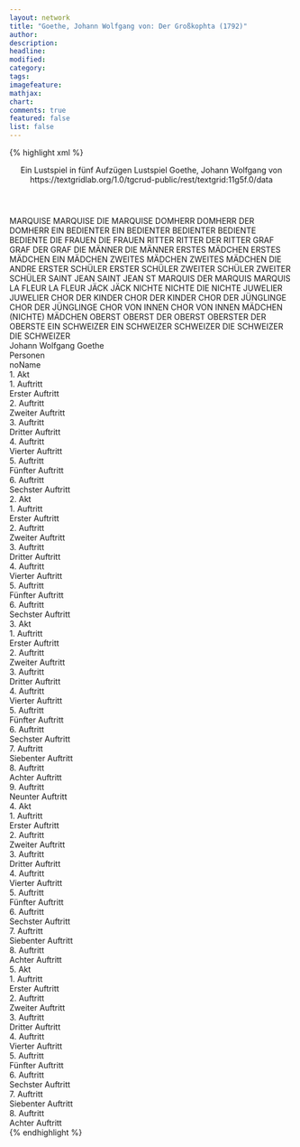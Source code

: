 ```yaml
---
layout: network
title: "Goethe, Johann Wolfgang von: Der Großkophta (1792)"
author:
description:
headline:
modified:
category:
tags:
imagefeature:
mathjax:
chart:
comments: true
featured: false
list: false
---
```

{% highlight xml %}
<?xml-model href="https://raw.githubusercontent.com/DLiNa/project/master/rules/lina.rnc"?><?xml-model href="https://raw.githubusercontent.com/DLiNa/project/master/rules/lina.sch"?>
<play xmlns="http://lina.digital">
  <header>
    <title>Der Großkophta</title>
    <subtitle>Ein Lustspiel in fünf Aufzügen</subtitle>
    <genretitle>Lustspiel</genretitle> 
    <author>Goethe, Johann Wolfgang von</author>
    <date type="print" when="1792"/>
    <date type="premiere"/>
    <date type="written"/>
    <source>https://textgridlab.org/1.0/tgcrud-public/rest/textgrid:11g5f.0/data</source>
  </header>
  <personae>
    <character>
      <name>MARQUISE</name>
      <alias xml:id="marquise">
        <name>MARQUISE</name>
      </alias>
      <alias xml:id="die_marquise">
        <name>DIE MARQUISE</name>
      </alias>
    </character>
    <character>
      <name>DOMHERR</name>
      <alias xml:id="domherr">
        <name>DOMHERR</name>
      </alias>
      <alias xml:id="der_domherr">
        <name>DER DOMHERR</name>
      </alias>
    </character>
    <character>
      <name>EIN BEDIENTER</name>
      <alias xml:id="ein_bedienter">
        <name>EIN BEDIENTER</name>
      </alias>
      <alias xml:id="bedienter">
        <name>BEDIENTER</name>
      </alias>
    </character>
    <character>
      <name>BEDIENTE</name>
      <alias xml:id="bediente">
        <name>BEDIENTE</name>
      </alias>
    </character>
    <character>
      <name>DIE FRAUEN</name>
      <alias xml:id="die_frauen">
        <name>DIE FRAUEN</name>
      </alias>
    </character>
    <character>
      <name>RITTER</name>
      <alias xml:id="ritter">
        <name>RITTER</name>
      </alias>
      <alias xml:id="der_ritter">
        <name>DER RITTER</name>
      </alias>
    </character>
    <character>
      <name>GRAF</name>
      <alias xml:id="graf">
        <name>GRAF</name>
      </alias>
      <alias xml:id="der_graf">
        <name>DER GRAF</name>
      </alias>
    </character>
    <character>
      <name>DIE MÄNNER</name>
      <alias xml:id="die_männer">
        <name>DIE MÄNNER</name>
      </alias>
    </character>
    <character>
      <name>ERSTES MÄDCHEN</name>
      <alias xml:id="erstes_mädchen">
        <name>ERSTES MÄDCHEN</name>
      </alias>
      <alias xml:id="ein_mädchen">
        <name>EIN MÄDCHEN</name>
      </alias>
    </character>
    <character>
      <name>ZWEITES MÄDCHEN</name>
      <alias xml:id="zweites_mädchen">
        <name>ZWEITES MÄDCHEN</name>
      </alias>
      <alias xml:id="die_andre">
        <name>DIE ANDRE</name>
      </alias>
    </character>
    <character>
      <name>ERSTER SCHÜLER</name>
      <alias xml:id="erster_schüler">
        <name>ERSTER SCHÜLER</name>
      </alias>
    </character>
    <character>
      <name>ZWEITER SCHÜLER</name>
      <alias xml:id="zweiter_schüler">
        <name>ZWEITER SCHÜLER</name>
      </alias>
    </character>
    <character>
      <name>SAINT JEAN</name>
      <alias xml:id="saint_jean">
        <name>SAINT JEAN</name>
      </alias>
      <alias xml:id="st">
        <name>ST</name>
      </alias>
    </character>
    <character>
      <name>MARQUIS</name>
      <alias xml:id="der_marquis">
        <name>DER MARQUIS</name>
      </alias>
      <alias xml:id="marquis">
        <name>MARQUIS</name>
      </alias>
    </character>
    <character>
      <name>LA FLEUR</name>
      <alias xml:id="la_fleur">
        <name>LA FLEUR</name>
      </alias>
    </character>
    <character>
      <name>JÄCK</name>
      <alias xml:id="jäck">
        <name>JÄCK</name>
      </alias>
    </character>
    <character>
      <name>NICHTE</name>
      <alias xml:id="nichte">
        <name>NICHTE</name>
      </alias>
      <alias xml:id="die_nichte">
        <name>DIE NICHTE</name>
      </alias>
    </character>
    <character>
      <name>JUWELIER</name>
      <alias xml:id="juwelier">
        <name>JUWELIER</name>
      </alias>
    </character>
    <character>
      <name>CHOR DER KINDER</name>
      <alias xml:id="chor_der_kinder">
        <name>CHOR DER KINDER</name>
      </alias>
    </character>
    <character>
      <name>CHOR DER JÜNGLINGE</name>
      <alias xml:id="chor_der_jünglinge">
        <name>CHOR DER JÜNGLINGE</name>
      </alias>
    </character>
    <character>
      <name>CHOR VON INNEN</name>
      <alias xml:id="chor_von_innen">
        <name>CHOR VON INNEN</name>
      </alias>
    </character>
    <character>
      <name>MÄDCHEN (NICHTE)</name>
      <alias xml:id="mädchen">
        <name>MÄDCHEN</name>
      </alias>
    </character>
    <character>
      <name>OBERST</name>
      <alias xml:id="oberst">
        <name>OBERST</name>
      </alias>
      <alias xml:id="der_oberst">
        <name>DER OBERST</name>
      </alias>
      <alias xml:id="oberster">
        <name>OBERSTER</name>
      </alias>
      <alias xml:id="der_oberste">
        <name>DER OBERSTE</name>
      </alias>
    </character>
    <character>
      <name>EIN SCHWEIZER</name>
      <alias xml:id="ein_schweizer">
        <name>EIN SCHWEIZER</name>
      </alias>
      <alias xml:id="schweizer">
        <name>SCHWEIZER</name>
      </alias>
    </character>
    <character>
      <name>DIE SCHWEIZER</name>
      <alias xml:id="die_schweizer">
        <name>DIE SCHWEIZER</name>
      </alias>
    </character>
  </personae>
  <text>
    <div>
      <head>Johann Wolfgang Goethe</head>
    </div>
    <div>
      <head>Personen</head>
      <div>
        <head>noName</head>
      </div>
    </div>
    <div>
      <head>1. Akt</head>
      <div>
        <head>1. Auftritt</head>
        <div>
          <head>Erster Auftritt</head>
          <sp who="#marquise">
            <amount n="13" unit="speech_acts"/>
            <amount n="765" unit="words"/>
            <amount n="3" unit="lines"/>
            <amount n="4416" unit="chars"/>
          </sp>
          <sp who="#domherr">
            <amount n="13" unit="speech_acts"/>
            <amount n="522" unit="words"/>
            <amount n="8" unit="lines"/>
            <amount n="2923" unit="chars"/>
          </sp>
          <sp who="#ein_bedienter">
            <amount n="1" unit="speech_acts"/>
            <amount n="29" unit="words"/>
            <amount n="152" unit="chars"/>
          </sp>
          <sp who="#bediente">
            <amount n="1" unit="speech_acts"/>
            <amount n="4" unit="words"/>
            <amount n="1" unit="lines"/>
            <amount n="19" unit="chars"/>
          </sp>
          <sp who="#bedienter">
            <amount n="1" unit="speech_acts"/>
            <amount n="11" unit="words"/>
            <amount n="1" unit="lines"/>
            <amount n="50" unit="chars"/>
          </sp>
          <sp who="#die_frauen">
            <amount n="2" unit="speech_acts"/>
            <amount n="8" unit="words"/>
            <amount n="2" unit="lines"/>
            <amount n="39" unit="chars"/>
          </sp>
          <sp who="#ritter">
            <amount n="1" unit="speech_acts"/>
            <amount n="2" unit="words"/>
            <amount n="1" unit="lines"/>
            <amount n="12" unit="chars"/>
          </sp>
        </div>
      </div>
      <div>
        <head>2. Auftritt</head>
        <div>
          <head>Zweiter Auftritt</head>
          <sp who="#graf">
            <amount n="12" unit="speech_acts"/>
            <amount n="513" unit="words"/>
            <amount n="4" unit="lines"/>
            <amount n="2939" unit="chars"/>
          </sp>
          <sp who="#die_frauen">
            <amount n="7" unit="speech_acts"/>
            <amount n="33" unit="words"/>
            <amount n="7" unit="lines"/>
            <amount n="173" unit="chars"/>
          </sp>
          <sp who="#die_männer">
            <amount n="3" unit="speech_acts"/>
            <amount n="9" unit="words"/>
            <amount n="3" unit="lines"/>
            <amount n="50" unit="chars"/>
          </sp>
          <sp who="#domherr">
            <amount n="3" unit="speech_acts"/>
            <amount n="12" unit="words"/>
            <amount n="3" unit="lines"/>
            <amount n="64" unit="chars"/>
          </sp>
          <sp who="#marquise">
            <amount n="6" unit="speech_acts"/>
            <amount n="66" unit="words"/>
            <amount n="4" unit="lines"/>
            <amount n="353" unit="chars"/>
          </sp>
          <sp who="#ein_mädchen">
            <amount n="1" unit="speech_acts"/>
            <amount n="3" unit="words"/>
            <amount n="1" unit="lines"/>
            <amount n="14" unit="chars"/>
          </sp>
          <sp who="#die_andre">
            <amount n="1" unit="speech_acts"/>
            <amount n="6" unit="words"/>
            <amount n="1" unit="lines"/>
            <amount n="34" unit="chars"/>
          </sp>
          <sp who="#ritter">
            <amount n="1" unit="speech_acts"/>
            <amount n="34" unit="words"/>
            <amount n="193" unit="chars"/>
          </sp>
          <sp who="#der_ritter">
            <amount n="1" unit="speech_acts"/>
            <amount n="4" unit="words"/>
            <amount n="1" unit="lines"/>
            <amount n="17" unit="chars"/>
          </sp>
          <sp who="#erstes_mädchen">
            <amount n="1" unit="speech_acts"/>
            <amount n="3" unit="words"/>
            <amount n="1" unit="lines"/>
            <amount n="20" unit="chars"/>
          </sp>
          <sp who="#zweites_mädchen">
            <amount n="1" unit="speech_acts"/>
            <amount n="2" unit="words"/>
            <amount n="1" unit="lines"/>
            <amount n="9" unit="chars"/>
          </sp>
        </div>
      </div>
      <div>
        <head>3. Auftritt</head>
        <div>
          <head>Dritter Auftritt</head>
          <sp who="#graf">
            <amount n="14" unit="speech_acts"/>
            <amount n="210" unit="words"/>
            <amount n="10" unit="lines"/>
            <amount n="1259" unit="chars"/>
          </sp>
          <sp who="#ritter">
            <amount n="8" unit="speech_acts"/>
            <amount n="112" unit="words"/>
            <amount n="6" unit="lines"/>
            <amount n="645" unit="chars"/>
          </sp>
          <sp who="#erster_schüler">
            <amount n="3" unit="speech_acts"/>
            <amount n="17" unit="words"/>
            <amount n="3" unit="lines"/>
            <amount n="97" unit="chars"/>
          </sp>
          <sp who="#zweiter_schüler">
            <amount n="2" unit="speech_acts"/>
            <amount n="16" unit="words"/>
            <amount n="2" unit="lines"/>
            <amount n="79" unit="chars"/>
          </sp>
        </div>
      </div>
      <div>
        <head>4. Auftritt</head>
        <div>
          <head>Vierter Auftritt</head>
          <sp who="#graf">
            <amount n="12" unit="speech_acts"/>
            <amount n="515" unit="words"/>
            <amount n="6" unit="lines"/>
            <amount n="2913" unit="chars"/>
          </sp>
          <sp who="#domherr">
            <amount n="12" unit="speech_acts"/>
            <amount n="332" unit="words"/>
            <amount n="7" unit="lines"/>
            <amount n="1820" unit="chars"/>
          </sp>
        </div>
      </div>
      <div>
        <head>5. Auftritt</head>
        <div>
          <head>Fünfter Auftritt</head>
          <sp who="#saint_jean">
            <amount n="6" unit="speech_acts"/>
            <amount n="57" unit="words"/>
            <amount n="5" unit="lines"/>
            <amount n="332" unit="chars"/>
          </sp>
          <sp who="#graf">
            <amount n="6" unit="speech_acts"/>
            <amount n="133" unit="words"/>
            <amount n="4" unit="lines"/>
            <amount n="728" unit="chars"/>
          </sp>
        </div>
      </div>
      <div>
        <head>6. Auftritt</head>
        <div>
          <head>Sechster Auftritt</head>
          <sp who="#der_graf">
            <amount n="1" unit="speech_acts"/>
            <amount n="52" unit="words"/>
            <amount n="335" unit="chars"/>
          </sp>
        </div>
      </div>
    </div>
    <div>
      <head>2. Akt</head>
      <div>
        <head>1. Auftritt</head>
        <div>
          <head>Erster Auftritt</head>
          <sp who="#der_marquis">
            <amount n="1" unit="speech_acts"/>
            <amount n="51" unit="words"/>
            <amount n="286" unit="chars"/>
          </sp>
          <sp who="#la_fleur">
            <amount n="12" unit="speech_acts"/>
            <amount n="169" unit="words"/>
            <amount n="10" unit="lines"/>
            <amount n="942" unit="chars"/>
          </sp>
          <sp who="#marquis">
            <amount n="13" unit="speech_acts"/>
            <amount n="221" unit="words"/>
            <amount n="9" unit="lines"/>
            <amount n="1141" unit="chars"/>
          </sp>
        </div>
      </div>
      <div>
        <head>2. Auftritt</head>
        <div>
          <head>Zweiter Auftritt</head>
          <sp who="#marquise">
            <amount n="32" unit="speech_acts"/>
            <amount n="998" unit="words"/>
            <amount n="13" unit="lines"/>
            <amount n="5707" unit="chars"/>
          </sp>
          <sp who="#marquis">
            <amount n="28" unit="speech_acts"/>
            <amount n="342" unit="words"/>
            <amount n="23" unit="lines"/>
            <amount n="1943" unit="chars"/>
          </sp>
          <sp who="#jäck">
            <amount n="1" unit="speech_acts"/>
            <amount n="14" unit="words"/>
            <amount n="1" unit="lines"/>
            <amount n="72" unit="chars"/>
          </sp>
        </div>
      </div>
      <div>
        <head>3. Auftritt</head>
        <div>
          <head>Dritter Auftritt</head>
          <sp who="#nichte">
            <amount n="5" unit="speech_acts"/>
            <amount n="30" unit="words"/>
            <amount n="5" unit="lines"/>
            <amount n="158" unit="chars"/>
          </sp>
          <sp who="#marquise">
            <amount n="8" unit="speech_acts"/>
            <amount n="55" unit="words"/>
            <amount n="8" unit="lines"/>
            <amount n="337" unit="chars"/>
          </sp>
          <sp who="#marquis">
            <amount n="6" unit="speech_acts"/>
            <amount n="72" unit="words"/>
            <amount n="5" unit="lines"/>
            <amount n="422" unit="chars"/>
          </sp>
          <sp who="#jäck">
            <amount n="1" unit="speech_acts"/>
            <amount n="9" unit="words"/>
            <amount n="1" unit="lines"/>
            <amount n="54" unit="chars"/>
          </sp>
        </div>
      </div>
      <div>
        <head>4. Auftritt</head>
        <div>
          <head>Vierter Auftritt</head>
          <sp who="#marquise">
            <amount n="19" unit="speech_acts"/>
            <amount n="336" unit="words"/>
            <amount n="15" unit="lines"/>
            <amount n="1895" unit="chars"/>
          </sp>
          <sp who="#ritter">
            <amount n="18" unit="speech_acts"/>
            <amount n="442" unit="words"/>
            <amount n="11" unit="lines"/>
            <amount n="2485" unit="chars"/>
          </sp>
          <sp who="#nichte">
            <amount n="6" unit="speech_acts"/>
            <amount n="88" unit="words"/>
            <amount n="5" unit="lines"/>
            <amount n="486" unit="chars"/>
          </sp>
          <sp who="#marquis">
            <amount n="3" unit="speech_acts"/>
            <amount n="30" unit="words"/>
            <amount n="3" unit="lines"/>
            <amount n="175" unit="chars"/>
          </sp>
        </div>
      </div>
      <div>
        <head>5. Auftritt</head>
        <div>
          <head>Fünfter Auftritt</head>
          <sp who="#jäck">
            <amount n="1" unit="speech_acts"/>
            <amount n="3" unit="words"/>
            <amount n="1" unit="lines"/>
            <amount n="11" unit="chars"/>
          </sp>
          <sp who="#graf">
            <amount n="20" unit="speech_acts"/>
            <amount n="1009" unit="words"/>
            <amount n="7" unit="lines"/>
            <amount n="5852" unit="chars"/>
          </sp>
          <sp who="#der_graf">
            <amount n="1" unit="speech_acts"/>
            <amount n="30" unit="words"/>
            <amount n="176" unit="chars"/>
          </sp>
          <sp who="#ritter">
            <amount n="1" unit="speech_acts"/>
            <amount n="9" unit="words"/>
            <amount n="1" unit="lines"/>
            <amount n="57" unit="chars"/>
          </sp>
          <sp who="#nichte">
            <amount n="11" unit="speech_acts"/>
            <amount n="116" unit="words"/>
            <amount n="10" unit="lines"/>
            <amount n="615" unit="chars"/>
          </sp>
          <sp who="#marquis">
            <amount n="11" unit="speech_acts"/>
            <amount n="111" unit="words"/>
            <amount n="10" unit="lines"/>
            <amount n="615" unit="chars"/>
          </sp>
          <sp who="#marquise">
            <amount n="13" unit="speech_acts"/>
            <amount n="195" unit="words"/>
            <amount n="9" unit="lines"/>
            <amount n="1041" unit="chars"/>
          </sp>
        </div>
      </div>
      <div>
        <head>6. Auftritt</head>
        <div>
          <head>Sechster Auftritt</head>
          <sp who="#marquise">
            <amount n="13" unit="speech_acts"/>
            <amount n="384" unit="words"/>
            <amount n="8" unit="lines"/>
            <amount n="2178" unit="chars"/>
          </sp>
          <sp who="#nichte">
            <amount n="12" unit="speech_acts"/>
            <amount n="387" unit="words"/>
            <amount n="7" unit="lines"/>
            <amount n="2152" unit="chars"/>
          </sp>
        </div>
      </div>
    </div>
    <div>
      <head>3. Akt</head>
      <div>
        <head>1. Auftritt</head>
        <div>
          <head>Erster Auftritt</head>
          <sp who="#der_domherr">
            <amount n="1" unit="speech_acts"/>
            <amount n="325" unit="words"/>
            <amount n="1787" unit="chars"/>
          </sp>
        </div>
      </div>
      <div>
        <head>2. Auftritt</head>
        <div>
          <head>Zweiter Auftritt</head>
          <sp who="#bedienter">
            <amount n="1" unit="speech_acts"/>
            <amount n="12" unit="words"/>
            <amount n="1" unit="lines"/>
            <amount n="67" unit="chars"/>
          </sp>
          <sp who="#domherr">
            <amount n="6" unit="speech_acts"/>
            <amount n="242" unit="words"/>
            <amount n="1" unit="lines"/>
            <amount n="1360" unit="chars"/>
          </sp>
          <sp who="#juwelier">
            <amount n="5" unit="speech_acts"/>
            <amount n="129" unit="words"/>
            <amount n="3" unit="lines"/>
            <amount n="732" unit="chars"/>
          </sp>
        </div>
      </div>
      <div>
        <head>3. Auftritt</head>
        <div>
          <head>Dritter Auftritt</head>
          <sp who="#domherr">
            <amount n="11" unit="speech_acts"/>
            <amount n="401" unit="words"/>
            <amount n="8" unit="lines"/>
            <amount n="2280" unit="chars"/>
          </sp>
          <sp who="#bedienter">
            <amount n="2" unit="speech_acts"/>
            <amount n="8" unit="words"/>
            <amount n="2" unit="lines"/>
            <amount n="35" unit="chars"/>
          </sp>
          <sp who="#jäck">
            <amount n="5" unit="speech_acts"/>
            <amount n="65" unit="words"/>
            <amount n="4" unit="lines"/>
            <amount n="337" unit="chars"/>
          </sp>
        </div>
      </div>
      <div>
        <head>4. Auftritt</head>
        <div>
          <head>Vierter Auftritt</head>
          <sp who="#st">
            <amount n="1" unit="speech_acts"/>
            <amount n="3" unit="words"/>
            <amount n="1" unit="lines"/>
            <amount n="17" unit="chars"/>
          </sp>
          <sp who="#domherr">
            <amount n="4" unit="speech_acts"/>
            <amount n="39" unit="words"/>
            <amount n="3" unit="lines"/>
            <amount n="239" unit="chars"/>
          </sp>
          <sp who="#ritter">
            <amount n="4" unit="speech_acts"/>
            <amount n="91" unit="words"/>
            <amount n="1" unit="lines"/>
            <amount n="483" unit="chars"/>
          </sp>
        </div>
      </div>
      <div>
        <head>5. Auftritt</head>
        <div>
          <head>Fünfter Auftritt</head>
          <sp who="#graf">
            <amount n="25" unit="speech_acts"/>
            <amount n="237" unit="words"/>
            <amount n="22" unit="lines"/>
            <amount n="1275" unit="chars"/>
          </sp>
          <sp who="#domherr">
            <amount n="20" unit="speech_acts"/>
            <amount n="456" unit="words"/>
            <amount n="15" unit="lines"/>
            <amount n="2527" unit="chars"/>
          </sp>
          <sp who="#ritter">
            <amount n="18" unit="speech_acts"/>
            <amount n="535" unit="words"/>
            <amount n="12" unit="lines"/>
            <amount n="2904" unit="chars"/>
          </sp>
        </div>
      </div>
      <div>
        <head>6. Auftritt</head>
        <div>
          <head>Sechster Auftritt</head>
          <sp who="#graf">
            <amount n="25" unit="speech_acts"/>
            <amount n="602" unit="words"/>
            <amount n="16" unit="lines"/>
            <amount n="3314" unit="chars"/>
          </sp>
          <sp who="#ritter">
            <amount n="25" unit="speech_acts"/>
            <amount n="645" unit="words"/>
            <amount n="17" unit="lines"/>
            <amount n="3811" unit="chars"/>
          </sp>
        </div>
      </div>
      <div>
        <head>7. Auftritt</head>
        <div>
          <head>Siebenter Auftritt</head>
          <sp who="#der_graf">
            <amount n="1" unit="speech_acts"/>
            <amount n="109" unit="words"/>
            <amount n="606" unit="chars"/>
          </sp>
          <sp who="#ein_bedienter">
            <amount n="1" unit="speech_acts"/>
            <amount n="25" unit="words"/>
            <amount n="153" unit="chars"/>
          </sp>
          <sp who="#graf">
            <amount n="1" unit="speech_acts"/>
            <amount n="9" unit="words"/>
            <amount n="1" unit="lines"/>
            <amount n="44" unit="chars"/>
          </sp>
        </div>
      </div>
      <div>
        <head>8. Auftritt</head>
        <div>
          <head>Achter Auftritt</head>
          <sp who="#chor_der_kinder">
            <amount n="1" unit="speech_acts"/>
            <amount n="24" unit="words"/>
            <amount n="4" unit="lines"/>
            <amount n="116" unit="chars"/>
          </sp>
          <sp who="#chor_der_jünglinge">
            <amount n="1" unit="speech_acts"/>
            <amount n="19" unit="words"/>
            <amount n="4" unit="lines"/>
            <amount n="114" unit="chars"/>
          </sp>
          <sp who="#chor_der_kinder #chor_der_jünglinge">
            <amount n="1" unit="speech_acts"/>
            <amount n="26" unit="words"/>
            <amount n="4" unit="lines"/>
            <amount n="125" unit="chars"/>
          </sp>
          <sp who="#chor_von_innen">
            <amount n="1" unit="speech_acts"/>
            <amount n="22" unit="words"/>
            <amount n="4" unit="lines"/>
            <amount n="120" unit="chars"/>
          </sp>
        </div>
      </div>
      <div>
        <head>9. Auftritt</head>
        <div>
          <head>Neunter Auftritt</head>
          <sp who="#domherr">
            <amount n="16" unit="speech_acts"/>
            <amount n="270" unit="words"/>
            <amount n="12" unit="lines"/>
            <amount n="1585" unit="chars"/>
          </sp>
          <sp who="#ritter">
            <amount n="11" unit="speech_acts"/>
            <amount n="208" unit="words"/>
            <amount n="8" unit="lines"/>
            <amount n="1215" unit="chars"/>
          </sp>
          <sp who="#marquise">
            <amount n="10" unit="speech_acts"/>
            <amount n="79" unit="words"/>
            <amount n="9" unit="lines"/>
            <amount n="464" unit="chars"/>
          </sp>
          <sp who="#marquis">
            <amount n="5" unit="speech_acts"/>
            <amount n="108" unit="words"/>
            <amount n="3" unit="lines"/>
            <amount n="610" unit="chars"/>
          </sp>
          <sp who="#nichte">
            <amount n="18" unit="speech_acts"/>
            <amount n="311" unit="words"/>
            <amount n="10" unit="lines"/>
            <amount n="1742" unit="chars"/>
          </sp>
          <sp who="#domherr #ritter #marquise #marquis #nichte #graf">
            <amount n="3" unit="speech_acts"/>
            <amount n="7" unit="words"/>
            <amount n="3" unit="lines"/>
            <amount n="39" unit="chars"/>
          </sp>
          <sp who="#graf">
            <amount n="25" unit="speech_acts"/>
            <amount n="827" unit="words"/>
            <amount n="16" unit="lines"/>
            <amount n="4743" unit="chars"/>
          </sp>
        </div>
      </div>
    </div>
    <div>
      <head>4. Akt</head>
      <div>
        <head>1. Auftritt</head>
        <div>
          <head>Erster Auftritt</head>
          <sp who="#nichte">
            <amount n="3" unit="speech_acts"/>
            <amount n="466" unit="words"/>
            <amount n="1" unit="lines"/>
            <amount n="2499" unit="chars"/>
          </sp>
          <sp who="#mädchen">
            <amount n="1" unit="speech_acts"/>
            <amount n="12" unit="words"/>
            <amount n="1" unit="lines"/>
            <amount n="65" unit="chars"/>
          </sp>
        </div>
      </div>
      <div>
        <head>2. Auftritt</head>
        <div>
          <head>Zweiter Auftritt</head>
          <sp who="#nichte">
            <amount n="6" unit="speech_acts"/>
            <amount n="38" unit="words"/>
            <amount n="6" unit="lines"/>
            <amount n="217" unit="chars"/>
          </sp>
          <sp who="#jäck">
            <amount n="6" unit="speech_acts"/>
            <amount n="57" unit="words"/>
            <amount n="5" unit="lines"/>
            <amount n="288" unit="chars"/>
          </sp>
        </div>
      </div>
      <div>
        <head>3. Auftritt</head>
        <div>
          <head>Dritter Auftritt</head>
          <sp who="#nichte">
            <amount n="1" unit="speech_acts"/>
            <amount n="81" unit="words"/>
            <amount n="457" unit="chars"/>
          </sp>
        </div>
      </div>
      <div>
        <head>4. Auftritt</head>
        <div>
          <head>Vierter Auftritt</head>
          <sp who="#marquise">
            <amount n="14" unit="speech_acts"/>
            <amount n="411" unit="words"/>
            <amount n="8" unit="lines"/>
            <amount n="2133" unit="chars"/>
          </sp>
          <sp who="#nichte">
            <amount n="13" unit="speech_acts"/>
            <amount n="298" unit="words"/>
            <amount n="10" unit="lines"/>
            <amount n="1714" unit="chars"/>
          </sp>
        </div>
      </div>
      <div>
        <head>5. Auftritt</head>
        <div>
          <head>Fünfter Auftritt</head>
          <sp who="#nichte">
            <amount n="5" unit="speech_acts"/>
            <amount n="94" unit="words"/>
            <amount n="4" unit="lines"/>
            <amount n="493" unit="chars"/>
          </sp>
          <sp who="#jäck">
            <amount n="5" unit="speech_acts"/>
            <amount n="74" unit="words"/>
            <amount n="3" unit="lines"/>
            <amount n="364" unit="chars"/>
          </sp>
        </div>
      </div>
      <div>
        <head>6. Auftritt</head>
        <div>
          <head>Sechster Auftritt</head>
          <sp who="#nichte">
            <amount n="12" unit="speech_acts"/>
            <amount n="231" unit="words"/>
            <amount n="9" unit="lines"/>
            <amount n="1290" unit="chars"/>
          </sp>
          <sp who="#ritter">
            <amount n="12" unit="speech_acts"/>
            <amount n="267" unit="words"/>
            <amount n="9" unit="lines"/>
            <amount n="1545" unit="chars"/>
          </sp>
        </div>
      </div>
      <div>
        <head>7. Auftritt</head>
        <div>
          <head>Siebenter Auftritt</head>
          <sp who="#marquis">
            <amount n="22" unit="speech_acts"/>
            <amount n="772" unit="words"/>
            <amount n="14" unit="lines"/>
            <amount n="4354" unit="chars"/>
          </sp>
          <sp who="#nichte">
            <amount n="21" unit="speech_acts"/>
            <amount n="166" unit="words"/>
            <amount n="20" unit="lines"/>
            <amount n="920" unit="chars"/>
          </sp>
        </div>
      </div>
      <div>
        <head>8. Auftritt</head>
        <div>
          <head>Achter Auftritt</head>
          <sp who="#der_ritter">
            <amount n="1" unit="speech_acts"/>
            <amount n="645" unit="words"/>
            <amount n="3641" unit="chars"/>
          </sp>
        </div>
      </div>
    </div>
    <div>
      <head>5. Akt</head>
      <div>
        <head>1. Auftritt</head>
        <div>
          <head>Erster Auftritt</head>
          <sp who="#la_fleur">
            <amount n="5" unit="speech_acts"/>
            <amount n="140" unit="words"/>
            <amount n="2" unit="lines"/>
            <amount n="775" unit="chars"/>
          </sp>
          <sp who="#der_graf">
            <amount n="1" unit="speech_acts"/>
            <amount n="5" unit="words"/>
            <amount n="1" unit="lines"/>
            <amount n="21" unit="chars"/>
          </sp>
          <sp who="#graf">
            <amount n="4" unit="speech_acts"/>
            <amount n="72" unit="words"/>
            <amount n="2" unit="lines"/>
            <amount n="378" unit="chars"/>
          </sp>
        </div>
      </div>
      <div>
        <head>2. Auftritt</head>
        <div>
          <head>Zweiter Auftritt</head>
          <sp who="#der_graf">
            <amount n="1" unit="speech_acts"/>
            <amount n="79" unit="words"/>
            <amount n="409" unit="chars"/>
          </sp>
        </div>
      </div>
      <div>
        <head>3. Auftritt</head>
        <div>
          <head>Dritter Auftritt</head>
          <sp who="#oberst">
            <amount n="8" unit="speech_acts"/>
            <amount n="293" unit="words"/>
            <amount n="3" unit="lines"/>
            <amount n="1600" unit="chars"/>
          </sp>
          <sp who="#ein_schweizer">
            <amount n="1" unit="speech_acts"/>
            <amount n="8" unit="words"/>
            <amount n="1" unit="lines"/>
            <amount n="44" unit="chars"/>
          </sp>
          <sp who="#der_oberst">
            <amount n="1" unit="speech_acts"/>
            <amount n="7" unit="words"/>
            <amount n="1" unit="lines"/>
            <amount n="37" unit="chars"/>
          </sp>
          <sp who="#schweizer">
            <amount n="3" unit="speech_acts"/>
            <amount n="33" unit="words"/>
            <amount n="2" unit="lines"/>
            <amount n="199" unit="chars"/>
          </sp>
          <sp who="#ritter">
            <amount n="3" unit="speech_acts"/>
            <amount n="54" unit="words"/>
            <amount n="2" unit="lines"/>
            <amount n="295" unit="chars"/>
          </sp>
        </div>
      </div>
      <div>
        <head>4. Auftritt</head>
        <div>
          <head>Vierter Auftritt</head>
          <sp who="#die_marquise">
            <amount n="1" unit="speech_acts"/>
            <amount n="19" unit="words"/>
            <amount n="1" unit="lines"/>
            <amount n="100" unit="chars"/>
          </sp>
          <sp who="#marquise">
            <amount n="2" unit="speech_acts"/>
            <amount n="39" unit="words"/>
            <amount n="1" unit="lines"/>
            <amount n="193" unit="chars"/>
          </sp>
          <sp who="#nichte">
            <amount n="2" unit="speech_acts"/>
            <amount n="57" unit="words"/>
            <amount n="334" unit="chars"/>
          </sp>
        </div>
      </div>
      <div>
        <head>5. Auftritt</head>
        <div>
          <head>Fünfter Auftritt</head>
          <sp who="#der_domherr">
            <amount n="2" unit="speech_acts"/>
            <amount n="201" unit="words"/>
            <amount n="1160" unit="chars"/>
          </sp>
          <sp who="#marquise">
            <amount n="1" unit="speech_acts"/>
            <amount n="21" unit="words"/>
            <amount n="1" unit="lines"/>
            <amount n="95" unit="chars"/>
          </sp>
          <sp who="#domherr">
            <amount n="6" unit="speech_acts"/>
            <amount n="396" unit="words"/>
            <amount n="2" unit="lines"/>
            <amount n="2232" unit="chars"/>
          </sp>
          <sp who="#nichte">
            <amount n="4" unit="speech_acts"/>
            <amount n="20" unit="words"/>
            <amount n="4" unit="lines"/>
            <amount n="95" unit="chars"/>
          </sp>
          <sp who="#die_nichte">
            <amount n="1" unit="speech_acts"/>
            <amount n="33" unit="words"/>
            <amount n="164" unit="chars"/>
          </sp>
        </div>
      </div>
      <div>
        <head>6. Auftritt</head>
        <div>
          <head>Sechster Auftritt</head>
          <sp who="#marquise">
            <amount n="8" unit="speech_acts"/>
            <amount n="122" unit="words"/>
            <amount n="4" unit="lines"/>
            <amount n="740" unit="chars"/>
          </sp>
          <sp who="#domherr">
            <amount n="9" unit="speech_acts"/>
            <amount n="422" unit="words"/>
            <amount n="5" unit="lines"/>
            <amount n="2430" unit="chars"/>
          </sp>
          <sp who="#der_marquis">
            <amount n="1" unit="speech_acts"/>
            <amount n="15" unit="words"/>
            <amount n="1" unit="lines"/>
            <amount n="75" unit="chars"/>
          </sp>
          <sp who="#die_nichte">
            <amount n="1" unit="speech_acts"/>
            <amount n="6" unit="words"/>
            <amount n="1" unit="lines"/>
            <amount n="28" unit="chars"/>
          </sp>
          <sp who="#marquis">
            <amount n="4" unit="speech_acts"/>
            <amount n="101" unit="words"/>
            <amount n="2" unit="lines"/>
            <amount n="586" unit="chars"/>
          </sp>
          <sp who="#nichte">
            <amount n="3" unit="speech_acts"/>
            <amount n="11" unit="words"/>
            <amount n="3" unit="lines"/>
            <amount n="57" unit="chars"/>
          </sp>
          <sp who="#der_oberste">
            <amount n="1" unit="speech_acts"/>
            <amount n="4" unit="words"/>
            <amount n="1" unit="lines"/>
            <amount n="28" unit="chars"/>
          </sp>
          <sp who="#oberster">
            <amount n="7" unit="speech_acts"/>
            <amount n="99" unit="words"/>
            <amount n="5" unit="lines"/>
            <amount n="582" unit="chars"/>
          </sp>
        </div>
      </div>
      <div>
        <head>7. Auftritt</head>
        <div>
          <head>Siebenter Auftritt</head>
          <sp who="#der_graf">
            <amount n="1" unit="speech_acts"/>
            <amount n="49" unit="words"/>
            <amount n="284" unit="chars"/>
          </sp>
          <sp who="#schweizer">
            <amount n="2" unit="speech_acts"/>
            <amount n="57" unit="words"/>
            <amount n="315" unit="chars"/>
          </sp>
          <sp who="#graf">
            <amount n="3" unit="speech_acts"/>
            <amount n="26" unit="words"/>
            <amount n="3" unit="lines"/>
            <amount n="153" unit="chars"/>
          </sp>
          <sp who="#domherr">
            <amount n="2" unit="speech_acts"/>
            <amount n="289" unit="words"/>
            <amount n="1" unit="lines"/>
            <amount n="1738" unit="chars"/>
          </sp>
          <sp who="#oberster">
            <amount n="2" unit="speech_acts"/>
            <amount n="44" unit="words"/>
            <amount n="1" unit="lines"/>
            <amount n="235" unit="chars"/>
          </sp>
          <sp who="#marquise">
            <amount n="1" unit="speech_acts"/>
            <amount n="9" unit="words"/>
            <amount n="1" unit="lines"/>
            <amount n="47" unit="chars"/>
          </sp>
          <sp who="#marquis">
            <amount n="1" unit="speech_acts"/>
            <amount n="10" unit="words"/>
            <amount n="1" unit="lines"/>
            <amount n="53" unit="chars"/>
          </sp>
        </div>
      </div>
      <div>
        <head>8. Auftritt</head>
        <div>
          <head>Achter Auftritt</head>
          <sp who="#ritter">
            <amount n="7" unit="speech_acts"/>
            <amount n="251" unit="words"/>
            <amount n="5" unit="lines"/>
            <amount n="1409" unit="chars"/>
          </sp>
          <sp who="#nichte #domherr #oberst #marquis #ein_schweizer #marquise #graf #schweizer">
            <amount n="1" unit="speech_acts"/>
            <amount n="12" unit="words"/>
            <amount n="1" unit="lines"/>
            <amount n="67" unit="chars"/>
          </sp>
          <sp who="#nichte">
            <amount n="7" unit="speech_acts"/>
            <amount n="530" unit="words"/>
            <amount n="2" unit="lines"/>
            <amount n="3046" unit="chars"/>
          </sp>
          <sp who="#domherr">
            <amount n="5" unit="speech_acts"/>
            <amount n="214" unit="words"/>
            <amount n="4" unit="lines"/>
            <amount n="1169" unit="chars"/>
          </sp>
          <sp who="#oberster">
            <amount n="3" unit="speech_acts"/>
            <amount n="207" unit="words"/>
            <amount n="1195" unit="chars"/>
          </sp>
          <sp who="#oberst">
            <amount n="21" unit="speech_acts"/>
            <amount n="424" unit="words"/>
            <amount n="14" unit="lines"/>
            <amount n="2442" unit="chars"/>
          </sp>
          <sp who="#marquis">
            <amount n="2" unit="speech_acts"/>
            <amount n="26" unit="words"/>
            <amount n="2" unit="lines"/>
            <amount n="131" unit="chars"/>
          </sp>
          <sp who="#ein_schweizer">
            <amount n="1" unit="speech_acts"/>
            <amount n="14" unit="words"/>
            <amount n="1" unit="lines"/>
            <amount n="67" unit="chars"/>
          </sp>
          <sp who="#marquise">
            <amount n="3" unit="speech_acts"/>
            <amount n="69" unit="words"/>
            <amount n="1" unit="lines"/>
            <amount n="384" unit="chars"/>
          </sp>
          <sp who="#graf">
            <amount n="9" unit="speech_acts"/>
            <amount n="116" unit="words"/>
            <amount n="7" unit="lines"/>
            <amount n="687" unit="chars"/>
          </sp>
          <sp who="#schweizer">
            <amount n="1" unit="speech_acts"/>
            <amount n="16" unit="words"/>
            <amount n="1" unit="lines"/>
            <amount n="88" unit="chars"/>
          </sp>
          <sp who="#die_schweizer #ein_schweizer">
            <amount n="1" unit="speech_acts"/>
            <amount n="6" unit="words"/>
            <amount n="1" unit="lines"/>
            <amount n="30" unit="chars"/>
          </sp>
        </div>
      </div>
    </div>
  </text>
</play>
{% endhighlight %}